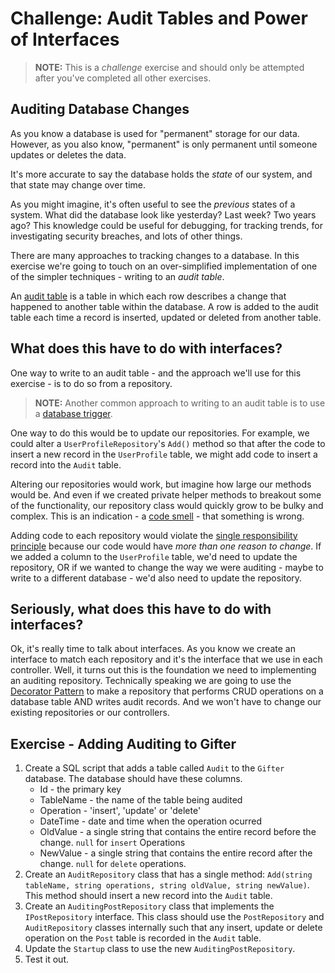 # Challenge: Audit Tables and  Power of Interfaces

> **NOTE:** This is a _challenge_ exercise and should only be attempted after you've completed all other exercises.

## Auditing Database Changes

As you know a database is used for "permanent" storage for our data. However, as you also know, "permanent" is only permanent until someone updates or deletes the data.

It's more accurate to say the database holds the  _state_ of our system, and that state may change over time.

As you might imagine, it's often useful to see the _previous_ states of a system. What did the database look like yesterday? Last week? Two years ago? This knowledge could be useful for debugging, for tracking trends, for investigating security breaches, and lots of other things.

There are many approaches to tracking changes to a database. In this exercise we're going to touch on an over-simplified implementation of one of the simpler techniques - writing to an _audit table_.

An [audit table](https://dba.stackexchange.com/questions/15186/what-is-an-audit-table) is a table in which each row describes a change that happened to another table within the database. A row is added to the audit table each time a record is inserted, updated or deleted from another table.

## What does this have to do with interfaces?

One way to write to an audit table - and the approach we'll use for this exercise - is to do so from a repository.

> **NOTE:** Another common approach to writing to an audit table is to use a [database trigger](https://en.wikipedia.org/wiki/Database_trigger).

One way to do this would be to update our repositories. For example, we could alter a `UserProfileRepository`'s `Add()` method so that after the code to insert a new record in the `UserProfile` table, we might add code to insert a record into the `Audit` table.

Altering our repositories would work, but imagine how large our methods would be. And even if we created private helper methods to breakout some of the functionality, our repository class would quickly grow to be bulky and complex. This is an indication - a [code smell](https://en.wikipedia.org/wiki/Code_smell) - that something is wrong.

Adding code to each repository would violate the [single responsibility principle](https://en.wikipedia.org/wiki/Single-responsibility_principle) because our code would have _more than one reason to change_. If we added a column to the `UserProfile` table, we'd need to update the repository, OR if we wanted to change the way we were auditing - maybe to write to a different database - we'd also need to update the repository.

## Seriously, what does this have to do with interfaces?

Ok, it's really time to talk about interfaces. As you know we create an interface to match each repository and it's the interface that we use in each controller. Well, it turns out this is the foundation we need to implementing an auditing repository. Technically speaking we are going to use the [Decorator Pattern](https://en.wikipedia.org/wiki/Decorator_pattern) to make a repository that performs CRUD operations on a database table AND writes audit records. And we won't have to change our existing repositories or our controllers.

## Exercise - Adding Auditing to Gifter

1. Create a SQL script that adds a table called `Audit` to the `Gifter` database. The database should have these columns.
     * Id - the primary key
     * TableName - the name of the table being audited
     * Operation - 'insert', 'update' or 'delete'
     * DateTime - date and time when the operation ocurred
     * OldValue - a single string that contains the entire record before the change. `null` for `insert` Operations
     * NewValue - a single string that contains the entire record after the change. `null` for `delete` operations.
1. Create an `AuditRepository` class that has a single method: `Add(string tableName, string operations, string oldValue, string newValue)`. This method should insert a new record into the `Audit` table.
1. Create an `AuditingPostRepository` class that implements the `IPostRepository` interface. This class should use the `PostRepository` and `AuditRepository` classes internally such that any insert, update or delete operation on the `Post` table is recorded in the `Audit` table.
1. Update the `Startup` class to use the new `AuditingPostRepository`.
1. Test it out.